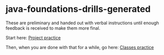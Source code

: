 # java-foundations-drills-generated

These are preliminary and handed out with verbal instructions until enough feedback is received to make them more final.

Start here:
[Project practice](PROJECT.md)

Then, when you are done with that for a while, go here:
[Classes practice](CLASS.md)


